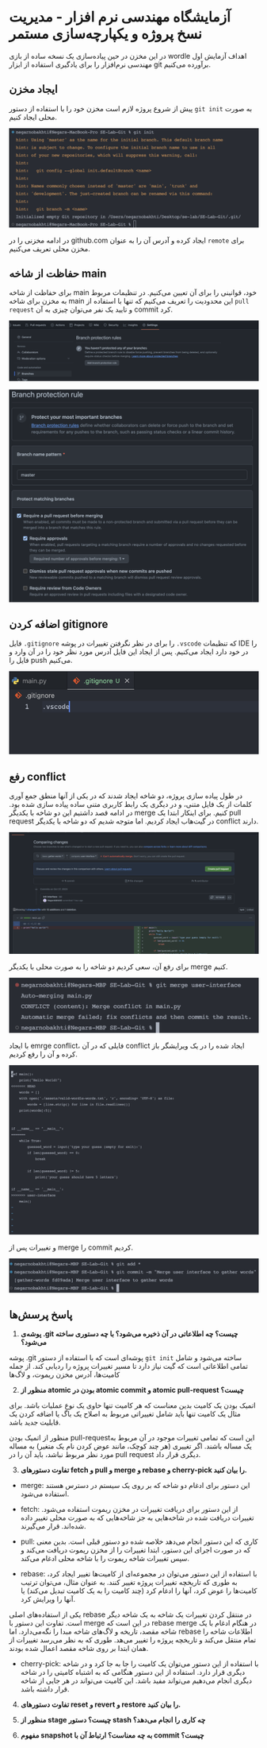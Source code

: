 # آزمایشگاه مهندسی نرم افزار - مدیریت نسخ پروژه و یکپارچه‌سازی مستمر

در این مخزن در حین پیاده‌سازی یک نسخه ساده از بازی wordle اهداف آزمایش اول مهندسی نرم‌افزار را برای یادگیری استفاده از ابزار git برآورده می‌کنیم.

## ایجاد مخزن

پیش از شروع پروژه لازم است مخزن خود را با استفاده از دستور `git init` به صورت محلی ایجاد کنیم.

![init local repo](./assets/Screen%20Shot%202023-10-22%20at%2010.32.09%20PM.png)

در ادامه مخزنی را در github.com ایجاد کرده و آدرس آن را به عنوان `remote` برای مخزن محلی تعریف می‌کنیم.

## حفاظت از شاخه main

برای حفاظت از شاخه main خود، قوانینی را برای آن تعیین می‌کنیم. در تنظیمات مربوط به مخزن برای شاخه main این محدودیت را تعریف می‌کنیم که تنها با استفاده از `pull request` و تایید یک نفر می‌توان چیزی به آن commit کرد.

![go to branch settings](./assets/Screen%20Shot%202023-10-22%20at%2010.50.00%20PM.png)

![add rule for mail branch](./assets/Screen%20Shot%202023-10-22%20at%2010.51.55%20PM.png)

## اضافه کردن gitignore

فایل `.gitignore` را برای در نظر نگرفتن تغییرات در پوشه `.vscode` که تنظیمات IDE را در خود دارد ایجاد می‌کنیم. پس از ایجاد این فایل آدرس مورد نظر خود را در آن وارد و فایل را push می‌کنیم.

![add gitignore](./assets/Screen%20Shot%202023-10-25%20at%203.40.46%20PM.png)

## رفع conflict

در طول پیاده سازی پروژه، دو شاخه ایجاد شدند که در یکی از آنها منطق جمع آوری کلمات از یک فایل متنی، و در دیگری یک رابط کاربری متنی ساده پیاده سازی شده بود. در ادامه قصد داشتیم این دو شاخه با یکدیگر merge کنیم. برای اینکار ابتدا یک pull request در گیت‌هاب ایجاد کردیم. اما متوجه شدیم که دو شاخه با یکدیگر conflict دارند.

![pull request in github](./assets/Screen%20Shot%202023-10-27%20at%203.06.51%20PM.png)

برای رفع آن، سعی کردیم دو شاخه را به صورت محلی با یکدیگر merge کنیم.

![merge local conflict](./assets/Screen%20Shot%202023-10-27%20at%203.19.48%20PM.png)

با ایجاد emrge conflict، فایلی که در آن conflict ایجاد شده را در یک ویرایشگر باز کرده و آن را رفع کردیم.

![merge local conflict](./assets/Screen%20Shot%202023-10-27%20at%203.20.21%20PM.png)

و تغییرات پس از merge را commit کردیم.

![merge local conflict](./assets/Screen%20Shot%202023-10-27%20at%203.24.09%20PM.png)

## پاسخ پرسش‌ها

1. **پوشه‌ی .git چیست؟ چه اطلاعاتی در آن ذخیره می‌شود؟ با چه دستوری ساخته می‌شود؟**

پوشه .git پوشه‌ای است که با استفاده از دستور `git init` ساخته می‌شود و شامل تمامی اطلاعاتی است که گیت نیاز دارد تا مسیر تغییرات پروژه را ردیابی کند. از جمله کامیت‌ها، آدرس مخزن ریموت، و لاگ‌ها

2. **منظور از atomic بودن در atomic commit و atomic pull-request چیست؟**

اتمیک بودن یک کامیت بدین معناست که هر کامیت تنها حاوی یک نوع عملیات باشد. برای مثال یک کامیت تنها باید شامل تغییراتی مربوط به اصلاح یک باگ یا اضافه کردن یک قابلیت جدید باشد.

منظور از اتمیک بودن pull-requestاین است که تمامی تغییرات موجود در آن مربوط به یک مساله باشند. اگر تغییری (هر چند کوچک، مانند عوض کردن نام یک متغیر) به مساله مورد نظر مربوط نباشد، باید آن را در pull request دیگری قرار داد.

3. **تفاوت دستورهای fetch و pull و merge و rebase و cherry-pick را بیان کنید.**

- merge: این دستور برای ادغام دو شاخه که بر روی یک سیستم در دسترس هستند استفاده می‌شود.

- fetch: از این دستور برای دریافت تغییرات در مخزن ریموت استفاده می‌شود. تغییرات دریافت شده در شاخه‌هایی به جز شاخه‌هایی که به صورت محلی تغییر داده شده‌اند. قرار می‌گیرند.

- pull: کاری که این دستور انجام می‌دهد خلاصه شده دو دستور قبلی است. بدین معنی که در صورت اجرای این دستور، ابتدا تغییرات را از مخزن ریموت دریافت می‌کند و سپس تغییرات شاخه ریموت را با شاخه محلی ادغام می‌کند.

- rebase: با استفاده از این دستور می‌توان در مجموعه‌ای از کامیت‌ها تغییر ایجاد کرد، به طوری که تاریخچه تغییرات پروژه تغییر کنند. به عنوان مثال، می‌توان ترتیب کامیت‌ها را عوض کرد، آنها را ادغام کرد (چند کامیت را به یک کامیت تبدیل می‌کند) یا آنها را ویرایش کرد.

یکی از استفاده‌های اصلی rebase در منتقل کردن تغییرات یک شاخه به یک شاخه دیگر است. تفاوت این دستور با merge در این است که rebase merge در هنگام ادغام با یک شاخه مقصد، تاریخه و لاگ‌های شاخه مبدا را نگه‌می‌دارد. اما rebase اطلاعات شاخه را تمام منتقل می‌کند و تاریخچه پروژه را تغییر می‌هد. طوری که به نظر می‌رسد تغییرات از همان ابتدا بر روی شاخه مقصد اعمال شده بودند.

- cherry-pick: با استفاده از این دستور می‌توان یک کامیت را جا به جا کرد و در شاخه دیگری قرار دارد. استفاده از این دستور هنگامی که به اشتباه کامیتی را در شاخه دیگری انجام می‌دهیم می‌تواند مفید باشد. این کامیت می‌تواند در هر جایی از شاخه قرار داشته باشد.

4. **تفاوت دستورهای reset و revert و restore را بیان کنید.**

5. **منظور از stage چیست؟ دستور stash چه کاری را انجام می‌دهد؟**

6. **مفهوم snapshot به چه معناست؟ ارتباط آن با commit چیست؟**
